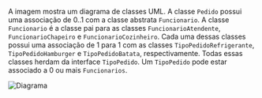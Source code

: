A imagem mostra um diagrama de classes UML. A classe `Pedido` possui uma associação de 0..1 com a classe abstrata `Funcionario`. A classe `Funcionario` é a classe pai para as classes `FuncionarioAtendente`, `FuncionarioChapeiro` e `FuncionarioCozinheiro`. Cada uma dessas classes possui uma associação de 1 para 1 com as classes `TipoPedidoRefrigerante`, `TipoPedidoHamburger` e `TipoPedidoBatata`, respectivamente. Todas essas classes herdam da interface `TipoPedido`. Um `TipoPedido` pode estar associado a 0 ou mais `Funcionarios`. 

![](./docs/diagram.jpg?raw=true "Diagrama")
